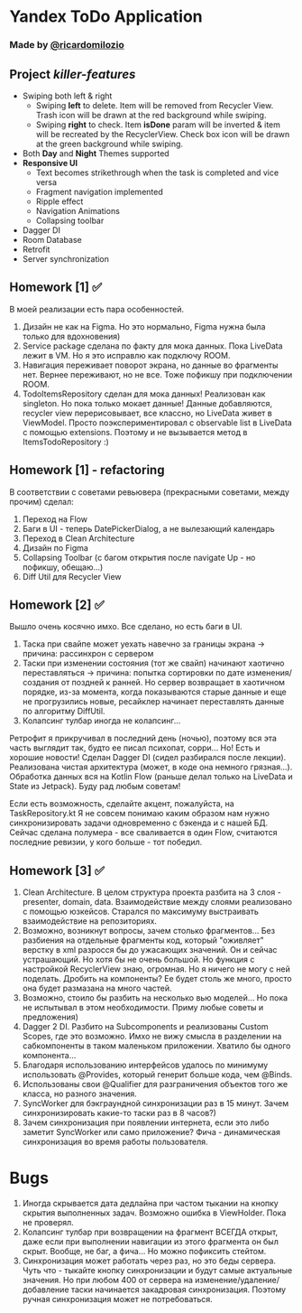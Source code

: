 # Yandex ToDo Application
### Made by [@ricardomilozio](https://t.me/ricardomilozio)

## Project *killer-features*
- Swiping both left & right
    - Swiping **left** to delete. Item will be removed from Recycler View. Trash icon will be drawn at the red background while swiping.
    - Swiping **right** to check. Item **isDone** param will be inverted & item will be recreated by the RecyclerView. Check box icon will be drawn at the green background while swiping.
- Both **Day** and **Night** Themes supported
- **Responsive UI**
    - Text becomes strikethrough when the task is completed and vice versa
    - Fragment navigation implemented
    - Ripple effect
    - Navigation Animations
    - Collapsing toolbar
- Dagger DI
- Room Database
- Retrofit
- Server synchronization

## Homework [1] ✅
В моей реализации есть пара особенностей.
1. Дизайн не как на Figma. Но это нормально, Figma нужна была только для вдохновения)
2. Service package сделана по факту для мока данных. Пока LiveData лежит в VM. Но я это исправлю как подключу ROOM.
3. Навигация переживает поворот экрана, но данные во фрагменты нет. Вернее переживают, но не все. Тоже пофикшу при подключении ROOM.
4. TodoItemsRepository сделан для мока данных! Реализован как singleton. Но пока только мокает данные! Данные добавляются, recycler view перерисовывает, все классно, но LiveData живет в ViewModel. Просто поэкспериментировал с observable list в LiveData с помощью extensions. Поэтому и не вызывается метод в ItemsTodoRepository :)


## Homework [1] - refactoring
В соответствии с советами ревьювера (прекрасными советами, между прочим) сделал:
1. Переход на Flow
2. Баги в UI - теперь DatePickerDialog, а не вылезающий календарь
3. Переход в Clean Architecture
4. Дизайн по Figma
5. Collapsing Toolbar (с багом открытия после navigate Up - но пофикшу, обещаю...)
6. Diff Util для Recycler View


## Homework [2] ✅
Вышло очень косячно имхо. Все сделано, но есть баги в UI.
1. Таска при свайпе может уехать навечно за границы экрана -> причина: рассинхрон с сервером
2. Таски при изменении состояния (тот же свайп) начинают хаотично переставляться -> причина: попытка сортировки по дате изменения/создания от поздней к ранней. Но сервер возвращает в хаотичном порядке, из-за момента, когда показываются старые данные и еще не прогрузились новые, ресайклер начинает переставлять данные по алгоритму DiffUtil.
3. Колапсинг тулбар иногда не колапсинг...

Ретрофит я прикручивал в последний день (ночью), поэтому вся эта часть выглядит так, будто ее писал психопат, сорри...
Но! Есть и хорошие новости! Сделан Dagger DI (сидел разбирался после лекции). Реализована чистая архитектура (может, в коде она немного грязная...). Обработка данных вся на Kotlin Flow (раньше делал только на LiveData и State из Jetpack). Буду рад любым советам!

Если есть возможность, сделайте акцент, пожалуйста, на TaskRepository.kt
Я не совсем понимаю каким образом нам нужно синхронизировать задачи одновременно с бэкенда и с нашей БД. Сейчас сделана полумера - все сваливается в один Flow, считаются последние ревизии, у кого больше - тот победил.


## Homework [3] ✅
1. Clean Architecture. В целом структура проекта разбита на 3 слоя - presenter, domain, data. Взаимодействие между слоями реализовано с помощью юзкейсов. Старался по максимуму выстраивать взаимодействие на репозиториях.
2. Возможно, возникнут вопросы, зачем столько фрагментов... Без разбиения на отдельные фрагменты код, который "оживляет" верстку в xml разросся бы до ужасающих значений. Он и сейчас устрашающий. Но хотя бы не очень большой. Но функция с настройкой RecyclerView знаю, огромная. Но я ничего не могу с ней поделать. Дробить на компоненты? Ее будет столь же много, просто она будет размазана на много частей.
3. Возможно, стоило бы разбить на несколько вью моделей... Но пока не испытывал в этом необходимости. Приму любые советы и предложения)
4. Dagger 2 DI. Разбито на Subcomponents и реализованы Custom Scopes, где это возможно. Имхо не вижу смысла в разделении на сабкомпоненты в таком маленьком приложении. Хватило бы одного компонента...
5. Благодаря использованию интерфейсов удалось по минимуму использовать @Provides, который генерит больше кода, чем @Binds.
6. Использованы свои @Qualifier для разграничения объектов того же класса, но разного значения.
7. SyncWorker для бэкграундной синхронизации раз в 15 минут. Зачем синхронизировать какие-то таски раз в 8 часов?)
8. Зачем синхронизация при появлении интернета, если это либо заметит SyncWorker или само приложение? Фича - динамическая синхронизация во время работы пользователя.

# Bugs
1. Иногда скрывается дата дедлайна при частом тыкании на кнопку скрытия выполненных задач. Возможно ошибка в ViewHolder. Пока не проверял.
2. Колапсинг тулбар при возвращении на фрагмент ВСЕГДА открыт, даже если при выполнении навигации из этого фрагмента он был скрыт. Вообще, не баг, а фича... Но можно пофиксить стейтом.
3. Синхронизация может работать через раз, но это беды сервера. Чуть что - тыкайте кнопку синхронизации и будут самые актуальные значения. Но при любом 400 от сервера на изменение/удаление/добавление таски начинается закадровая синхронизация. Поэтому ручная синхронизация может не потребоваться.

